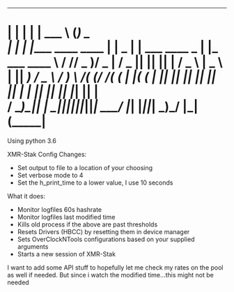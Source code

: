  _    _                    ______                 _                    
| |  | |                  |  ___ \               (_) _                 
| |  | |____  ____   ____ | | _ | |  ___   ____   _ | |_   ___    ____ 
 \ \/ // _  )/ _  | / _  || || || | / _ \ |  _ \ | ||  _) / _ \  / ___)
  \  /( (/ /( ( | |( ( | || || || || |_| || | | || || |__| |_| || |    
   \/  \____)\_|| | \_||_||_||_||_| \___/ |_| |_||_| \___)\___/ |_|    
            (_____|                                                                                                                                             
=================================================================================================================================
							
							
Using python 3.6
							
XMR-Stak Config Changes:
- Set output to file to a location of your choosing
- Set verbose mode to 4
- Set the h_print_time to a lower value, I use 10 seconds

What it does:
- Monitor logfiles 60s hashrate
- Monitor logfiles last modified time
- Kills old process if the above are past thresholds
- Resets Drivers (HBCC) by resetting them in device manager
- Sets OverClockNTools configurations based on your supplied arguments
- Starts a new session of XMR-Stak

I want to add some API stuff to hopefully let me check my rates on the pool as well if needed. But since i watch the modified time...this might not be needed